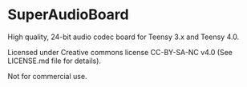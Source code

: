 # SuperAudioBoard
High quality, 24-bit audio codec board for Teensy 3.x and Teensy 4.0.  

Licensed under Creative commons license CC-BY-SA-NC v4.0 (See LICENSE.md file for details).  

Not for commercial use.
